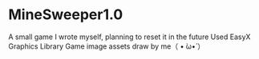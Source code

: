 # MineSweeper1.0
A small game I wrote myself, planning to reset it in the future
Used EasyX Graphics Library
Game image assets draw by me（ • ̀ω•́ ）
